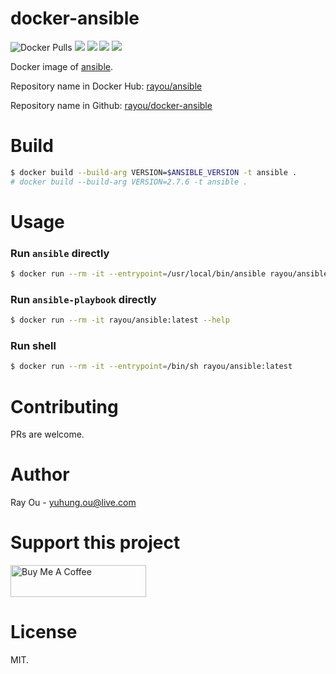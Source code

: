 [github]: https://github.com/rayou/docker-ansible
[app-github]: https://github.com/ansible/ansible
[dockerstore]: https://hub.docker.com/r/rayou/ansible
[donation]: https://donorbox.org/rayou?amount=10

# docker-ansible

![Docker Pulls](https://img.shields.io/docker/pulls/rayou/ansible) [![](https://img.shields.io/docker/image-size/rayou/ansible?sort=semver)][dockerstore] [![](https://img.shields.io/docker/v/rayou/ansible?sort=semver)][dockerstore] [![](https://img.shields.io/docker/stars/rayou/ansible.svg)][dockerstore] [![](https://img.shields.io/badge/☕️-Buy%20Me%20A%20Coffee-important.svg)][donation]

Docker image of [ansible][app-github].

Repository name in Docker Hub: [rayou/ansible][dockerstore]

Repository name in Github: [rayou/docker-ansible][github]

# Build

```bash
$ docker build --build-arg VERSION=$ANSIBLE_VERSION -t ansible .
# docker build --build-arg VERSION=2.7.6 -t ansible .
```

# Usage

### Run `ansible` directly

```bash
$ docker run --rm -it --entrypoint=/usr/local/bin/ansible rayou/ansible:latest --help
```

### Run `ansible-playbook` directly

```bash
$ docker run --rm -it rayou/ansible:latest --help
```

### Run shell

```bash
$ docker run --rm -it --entrypoint=/bin/sh rayou/ansible:latest
```

# Contributing

PRs are welcome.

# Author

Ray Ou - yuhung.ou@live.com

# Support this project

<a href="https://www.buymeacoffee.com/rayou" target="_blank"><img src="https://cdn.buymeacoffee.com/buttons/default-orange.png" alt="Buy Me A Coffee" style="height: 51px !important;width: 217px !important;" ></a>

# License

MIT.
